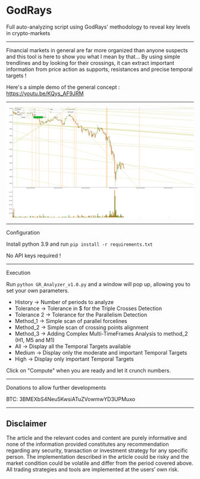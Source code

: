 # GodRays
Full auto-analyzing script using GodRays' methodology to reveal key levels in crypto-markets

------------------------------------

Financial markets in general are far more organized than anyone suspects and this tool is here to show you what I mean by that... By using simple trendlines and by looking for their crossings, it can extract important information from price action as supports, resistances and precise temporal targets !

Here's a simple demo of the general concept : https://youtu.be/KQys_AF9JRM

------------------------------------

<p align="center">
  <img src="Illustration_1.png">
</p>

------------------------------------

Configuration

Install python 3.9 and run `pip install -r requirements.txt`

No API keys required !

------------------------------------

Execution

Run `python GR_Analyzer_v1.0.py` and a window will pop up, allowing you to set your own parameters. 

* History -> Number of periods to analyze
* Tolerance -> Tolerance in $ for the Triple Crosses Detection
* Tolerance 2 -> Tolerance for the Parallelism Detection
* Method_1 -> Simple scan of parallel forcelines
* Method_2 -> Simple scan of crossing points alignment
* Method_3 -> Adding Complex Multi-TimeFrames Analysis to method_2 (H1, M5 and M1)
* All -> Display all the Temporal Targets available
* Medium -> Display only the moderate and important Temporal Targets
* High -> Display only important Temporal Targets

Click on "Compute" when you are ready and let it crunch numbers.

------------------------------------

Donations to allow further developments

BTC: 3BMEXbS4Neu5KwsiATuZVowmwYD3UPMuxo

------------------------------------

## Disclaimer
The article and the relevant codes and content are purely informative and none of the information provided constitutes any recommendation regarding any security, transaction or investment strategy for any specific person. The implementation described in the article could be risky and the market condition could be volatile and differ from the period covered above. All trading strategies and tools are implemented at the users’ own risk.
